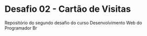 # Desafio 02 - Cartão de Visitas
Repositório do segundo desafio do curso Desenvolvimento Web do Programador Br
